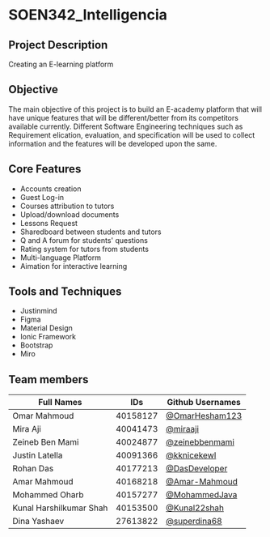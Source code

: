 # SOEN342_Intelligencia

## Project Description
Creating an E-learning platform

## Objective
The main objective of this project is to build an E-academy platform that will have unique features that will be different/better from its competitors available currently. Different Software Engineering techniques such as Requirement elication, evaluation, and specification will be used to collect information and the features will be developed upon the same.

## Core Features
- Accounts creation
- Guest Log-in
- Courses attribution to tutors
- Upload/download documents
- Lessons Request  
- Sharedboard between students and tutors
- Q and A forum for students' questions
- Rating system for tutors from students 
- Multi-language Platform
- Aimation for interactive learning

## Tools and Techniques
- Justinmind <br />
- Figma <br />
- Material Design <br />
- Ionic Framework <br />
- Bootstrap <br />
- Miro

## Team members
| Full Names    | IDs           |  Github Usernames |
| ------------- | ------------- | ------------- | 
| Omar Mahmoud  |   40158127    |[@OmarHesham123](https://github.com/OmarHesham123)|
| Mira Aji  |    40041473   | [@miraaji](https://github.com/miraaji) |
| Zeineb Ben Mami |   40024877    | [@zeinebbenmami ](https://github.com/zeinebbenmami) |
| Justin Latella  |   40091366    | [@kknicekewl](https://github.com/kknicekewl)|
| Rohan Das  |   40177213    | [@DasDeveloper](https://github.com/DasDeveloper) |
| Amar Mahmoud  |   40168218    | [@Amar-Mahmoud](https://github.com/Amar-Mahmoud) |
| Mohammed Oharb  |   40157277    | [@MohammedJava](https://github.com/MohammedJava) |
| Kunal Harshilkumar Shah  |    40153500   | [@Kunal22shah](https://github.com/Kunal22shah) |
| Dina Yashaev  |  27613822    | [@superdina68](https://github.com/superdina68)|
